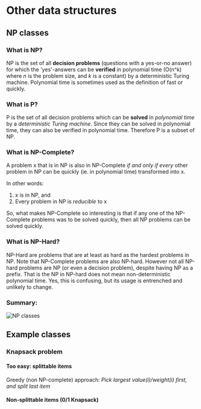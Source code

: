 # Other data structures
## NP classes
### What is NP?
NP is the set of all **decision problems** (questions with a yes-or-no answer) for which the 'yes'-answers can be **verified** in polynomial time (O(n^k) where *n* is the problem size, and *k* is a constant) by a deterministic Turing machine. Polynomial time is sometimes used as the definition of fast or quickly.

### What is P?
P is the set of all decision problems which can be **solved** in *polynomial time* by a *deterministic Turing machine*. Since they can be solved in polynomial time, they can also be verified in polynomial time. Therefore P is a subset of NP.

### What is NP-Complete?
A problem x that is in NP is also in NP-Complete *if and only if every* other problem in NP can be quickly (ie. in polynomial time) transformed into x.

In other words:

1. x is in NP, and
2. Every problem in NP is *reducible* to x

So, what makes NP-Complete so interesting is that if any one of the NP-Complete problems was to be solved quickly, then all NP problems can be solved quickly.

### What is NP-Hard?
NP-Hard are problems that are at least as hard as the hardest problems in NP. Note that NP-Complete problems are also NP-hard. However not all NP-hard problems are NP (or even a decision problem), despite having NP as a prefix. That is the NP in NP-hard does not mean non-deterministic polynomial time. Yes, this is confusing, but its usage is entrenched and unlikely to change.

### Summary:
![NP classes](https://upload.wikimedia.org/wikipedia/commons/a/a0/P_np_np-complete_np-hard.svg)

## Example classes
### Knapsack problem
#### Too easy: splittable items
Greedy (non NP-complete) approach:
*Pick largest value(i)/weight(i) first, and split last item*
#### Non-splittable items (0/1 Knapsack)